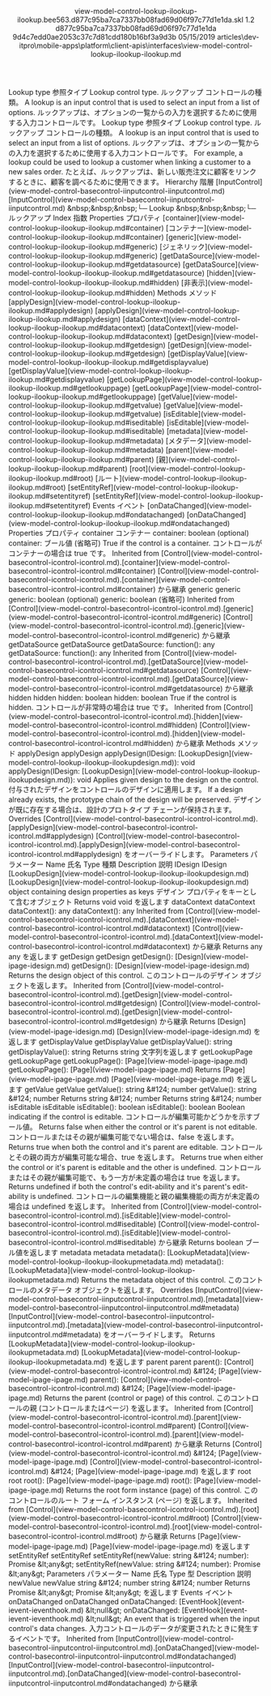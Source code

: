 <?xml version="1.0" encoding="UTF-8"?>
<xliff xmlns:logoport="urn:logoport:xliffeditor:xliff-extras:1.0" xmlns:tilt="urn:logoport:xliffeditor:tilt-non-translatables:1.0" xmlns:xsi="http://www.w3.org/2001/XMLSchema-instance" xmlns="urn:oasis:names:tc:xliff:document:1.2" xmlns:xliffext="urn:microsoft:content:schema:xliffextensions" version="1.2" xsi:schemaLocation="urn:oasis:names:tc:xliff:document:1.2 xliff-core-1.2-transitional.xsd">
  <file datatype="xml" source-language="en-US" original="view-model-control-lookup-ilookup-ilookup.md" target-language="ja-JP">
    <header>
      <tool tool-company="Microsoft" tool-version="1.0-7889195" tool-name="mdxliff" tool-id="mdxliff"/>
      <xliffext:skl_file_name>view-model-control-lookup-ilookup-ilookup.bee563.d877c95ba7ca7337bb08fad69d06f97c77d1e1da.skl</xliffext:skl_file_name>
      <xliffext:version>1.2</xliffext:version>
      <xliffext:ms.openlocfilehash>d877c95ba7ca7337bb08fad69d06f97c77d1e1da</xliffext:ms.openlocfilehash>
      <xliffext:ms.sourcegitcommit>9d4c7edd0ae2053c37c7d81cdd180b16bf3a9d3b</xliffext:ms.sourcegitcommit>
      <xliffext:ms.lasthandoff>05/15/2019</xliffext:ms.lasthandoff>
      <xliffext:ms.openlocfilepath>articles\dev-itpro\mobile-apps\platform\client-apis\interfaces\view-model-control-lookup-ilookup-ilookup.md</xliffext:ms.openlocfilepath>
    </header>
    <body>
      <group extype="content" id="content">
        <trans-unit xml:space="preserve" translate="yes" id="101" restype="x-metadata">
          <source>Lookup type</source>
        <target logoport:matchpercent="101" state="translated" state-qualifier="leveraged-tm">参照タイプ</target></trans-unit>
        <trans-unit xml:space="preserve" translate="yes" id="102" restype="x-metadata">
          <source>Lookup control type.</source>
        <target logoport:matchpercent="101" state="translated" state-qualifier="leveraged-tm">ルックアップ コントロールの種類。</target></trans-unit>
        <trans-unit xml:space="preserve" translate="yes" id="103" restype="x-metadata">
          <source>A lookup is an input control that is used to select an input from a list of options.</source>
        <target logoport:matchpercent="101" state="translated" state-qualifier="leveraged-tm">ルックアップは、オプションの一覧からの入力を選択するために使用する入力コントロールです。</target></trans-unit>
        <trans-unit xml:space="preserve" translate="yes" id="104">
          <source>Lookup type</source>
        <target logoport:matchpercent="101" state="translated" state-qualifier="leveraged-tm">参照タイプ</target></trans-unit>
        <trans-unit xml:space="preserve" translate="yes" id="105">
          <source>Lookup control type.</source>
        <target logoport:matchpercent="101" state="translated" state-qualifier="leveraged-tm">ルックアップ コントロールの種類。</target></trans-unit>
        <trans-unit xml:space="preserve" translate="yes" id="106">
          <source>A lookup is an input control that is used to select an input from a list of options.</source>
        <target logoport:matchpercent="101" state="translated" state-qualifier="leveraged-tm">ルックアップは、オプションの一覧からの入力を選択するために使用する入力コントロールです。</target></trans-unit>
        <trans-unit xml:space="preserve" translate="yes" id="107">
          <source>For example, a lookup could be used to lookup a customer when linking a customer to a new sales order.</source>
        <target logoport:matchpercent="101" state="translated" state-qualifier="leveraged-tm">たとえば、ルックアップは、新しい販売注文に顧客をリンクするときに、顧客を調べるために使用できます。</target></trans-unit>
        <trans-unit xml:space="preserve" translate="yes" id="108">
          <source>Hierarchy</source>
        <target logoport:matchpercent="101" state="translated" state-qualifier="leveraged-tm">階層</target></trans-unit>
        <trans-unit xml:space="preserve" translate="yes" id="109">
          <source><bpt id="p1">[</bpt>InputControl<ept id="p1">](view-model-control-basecontrol-iinputcontrol-iinputcontrol.md)</ept></source>
        <target logoport:matchpercent="101" state="translated" state-qualifier="leveraged-tm"><bpt id="p1">[</bpt>InputControl<ept id="p1">](view-model-control-basecontrol-iinputcontrol-iinputcontrol.md)</ept></target></trans-unit>
        <trans-unit xml:space="preserve" translate="yes" id="110">
          <source><ph id="ph1">&amp;nbsp;</ph><ph id="ph2">&amp;nbsp;</ph><ph id="ph3">&amp;nbsp;</ph>└─ Lookup</source>
        <target logoport:matchpercent="101" state="translated" state-qualifier="leveraged-tm"><ph id="ph1">&amp;nbsp;</ph><ph id="ph2">&amp;nbsp;</ph><ph id="ph3">&amp;nbsp;</ph>└─ ルックアップ</target></trans-unit>
        <trans-unit xml:space="preserve" translate="yes" id="111">
          <source>Index</source>
        <target logoport:matchpercent="101" state="translated" state-qualifier="leveraged-tm">指数</target></trans-unit>
        <trans-unit xml:space="preserve" translate="yes" id="112">
          <source>Properties</source>
        <target logoport:matchpercent="101" state="translated" state-qualifier="leveraged-tm">プロパティ</target></trans-unit>
        <trans-unit xml:space="preserve" translate="yes" id="113">
          <source><bpt id="p1">[</bpt>container<ept id="p1">](view-model-control-lookup-ilookup-ilookup.md#container)</ept></source>
        <target logoport:matchpercent="101" state="translated" state-qualifier="leveraged-tm"><bpt id="p1">[</bpt>コンテナー<ept id="p1">](view-model-control-lookup-ilookup-ilookup.md#container)</ept></target></trans-unit>
        <trans-unit xml:space="preserve" translate="yes" id="114">
          <source><bpt id="p1">[</bpt>generic<ept id="p1">](view-model-control-lookup-ilookup-ilookup.md#generic)</ept></source>
        <target logoport:matchpercent="101" state="translated" state-qualifier="leveraged-tm"><bpt id="p1">[</bpt>ジェネリック<ept id="p1">](view-model-control-lookup-ilookup-ilookup.md#generic)</ept></target></trans-unit>
        <trans-unit xml:space="preserve" translate="yes" id="115">
          <source><bpt id="p1">[</bpt>getDataSource<ept id="p1">](view-model-control-lookup-ilookup-ilookup.md#getdatasource)</ept></source>
        <target logoport:matchpercent="101" state="translated" state-qualifier="leveraged-tm"><bpt id="p1">[</bpt>getDataSource<ept id="p1">](view-model-control-lookup-ilookup-ilookup.md#getdatasource)</ept></target></trans-unit>
        <trans-unit xml:space="preserve" translate="yes" id="116">
          <source><bpt id="p1">[</bpt>hidden<ept id="p1">](view-model-control-lookup-ilookup-ilookup.md#hidden)</ept></source>
        <target logoport:matchpercent="101" state="translated" state-qualifier="leveraged-tm"><bpt id="p1">[</bpt>非表示<ept id="p1">](view-model-control-lookup-ilookup-ilookup.md#hidden)</ept></target></trans-unit>
        <trans-unit xml:space="preserve" translate="yes" id="117">
          <source>Methods</source>
        <target logoport:matchpercent="101" state="translated" state-qualifier="leveraged-tm">メソッド</target></trans-unit>
        <trans-unit xml:space="preserve" translate="yes" id="118">
          <source><bpt id="p1">[</bpt>applyDesign<ept id="p1">](view-model-control-lookup-ilookup-ilookup.md#applydesign)</ept></source>
        <target logoport:matchpercent="101" state="translated" state-qualifier="leveraged-tm"><bpt id="p1">[</bpt>applyDesign<ept id="p1">](view-model-control-lookup-ilookup-ilookup.md#applydesign)</ept></target></trans-unit>
        <trans-unit xml:space="preserve" translate="yes" id="119">
          <source><bpt id="p1">[</bpt>dataContext<ept id="p1">](view-model-control-lookup-ilookup-ilookup.md#datacontext)</ept></source>
        <target logoport:matchpercent="101" state="translated" state-qualifier="leveraged-tm"><bpt id="p1">[</bpt>dataContext<ept id="p1">](view-model-control-lookup-ilookup-ilookup.md#datacontext)</ept></target></trans-unit>
        <trans-unit xml:space="preserve" translate="yes" id="120">
          <source><bpt id="p1">[</bpt>getDesign<ept id="p1">](view-model-control-lookup-ilookup-ilookup.md#getdesign)</ept></source>
        <target logoport:matchpercent="101" state="translated" state-qualifier="leveraged-tm"><bpt id="p1">[</bpt>getDesign<ept id="p1">](view-model-control-lookup-ilookup-ilookup.md#getdesign)</ept></target></trans-unit>
        <trans-unit xml:space="preserve" translate="yes" id="121">
          <source><bpt id="p1">[</bpt>getDisplayValue<ept id="p1">](view-model-control-lookup-ilookup-ilookup.md#getdisplayvalue)</ept></source>
        <target logoport:matchpercent="101" state="translated" state-qualifier="leveraged-tm"><bpt id="p1">[</bpt>getDisplayValue<ept id="p1">](view-model-control-lookup-ilookup-ilookup.md#getdisplayvalue)</ept></target></trans-unit>
        <trans-unit xml:space="preserve" translate="yes" id="122">
          <source><bpt id="p1">[</bpt>getLookupPage<ept id="p1">](view-model-control-lookup-ilookup-ilookup.md#getlookuppage)</ept></source>
        <target logoport:matchpercent="101" state="translated" state-qualifier="leveraged-tm"><bpt id="p1">[</bpt>getLookupPage<ept id="p1">](view-model-control-lookup-ilookup-ilookup.md#getlookuppage)</ept></target></trans-unit>
        <trans-unit xml:space="preserve" translate="yes" id="123">
          <source><bpt id="p1">[</bpt>getValue<ept id="p1">](view-model-control-lookup-ilookup-ilookup.md#getvalue)</ept></source>
        <target logoport:matchpercent="101" state="translated" state-qualifier="leveraged-tm"><bpt id="p1">[</bpt>getValue<ept id="p1">](view-model-control-lookup-ilookup-ilookup.md#getvalue)</ept></target></trans-unit>
        <trans-unit xml:space="preserve" translate="yes" id="124">
          <source><bpt id="p1">[</bpt>isEditable<ept id="p1">](view-model-control-lookup-ilookup-ilookup.md#iseditable)</ept></source>
        <target logoport:matchpercent="101" state="translated" state-qualifier="leveraged-tm"><bpt id="p1">[</bpt>isEditable<ept id="p1">](view-model-control-lookup-ilookup-ilookup.md#iseditable)</ept></target></trans-unit>
        <trans-unit xml:space="preserve" translate="yes" id="125">
          <source><bpt id="p1">[</bpt>metadata<ept id="p1">](view-model-control-lookup-ilookup-ilookup.md#metadata)</ept></source>
        <target logoport:matchpercent="101" state="translated" state-qualifier="leveraged-tm"><bpt id="p1">[</bpt>メタデータ<ept id="p1">](view-model-control-lookup-ilookup-ilookup.md#metadata)</ept></target></trans-unit>
        <trans-unit xml:space="preserve" translate="yes" id="126">
          <source><bpt id="p1">[</bpt>parent<ept id="p1">](view-model-control-lookup-ilookup-ilookup.md#parent)</ept></source>
        <target logoport:matchpercent="101" state="translated" state-qualifier="leveraged-tm"><bpt id="p1">[</bpt>親<ept id="p1">](view-model-control-lookup-ilookup-ilookup.md#parent)</ept></target></trans-unit>
        <trans-unit xml:space="preserve" translate="yes" id="127">
          <source><bpt id="p1">[</bpt>root<ept id="p1">](view-model-control-lookup-ilookup-ilookup.md#root)</ept></source>
        <target logoport:matchpercent="101" state="translated" state-qualifier="leveraged-tm"><bpt id="p1">[</bpt>ルート<ept id="p1">](view-model-control-lookup-ilookup-ilookup.md#root)</ept></target></trans-unit>
        <trans-unit xml:space="preserve" translate="yes" id="128">
          <source><bpt id="p1">[</bpt>setEntityRef<ept id="p1">](view-model-control-lookup-ilookup-ilookup.md#setentityref)</ept></source>
        <target logoport:matchpercent="101" state="translated" state-qualifier="leveraged-tm"><bpt id="p1">[</bpt>setEntityRef<ept id="p1">](view-model-control-lookup-ilookup-ilookup.md#setentityref)</ept></target></trans-unit>
        <trans-unit xml:space="preserve" translate="yes" id="129">
          <source>Events</source>
        <target logoport:matchpercent="101" state="translated" state-qualifier="leveraged-tm">イベント</target></trans-unit>
        <trans-unit xml:space="preserve" translate="yes" id="130">
          <source><bpt id="p1">[</bpt>onDataChanged<ept id="p1">](view-model-control-lookup-ilookup-ilookup.md#ondatachanged)</ept></source>
        <target logoport:matchpercent="101" state="translated" state-qualifier="leveraged-tm"><bpt id="p1">[</bpt>onDataChanged<ept id="p1">](view-model-control-lookup-ilookup-ilookup.md#ondatachanged)</ept></target></trans-unit>
        <trans-unit xml:space="preserve" translate="yes" id="131">
          <source>Properties</source>
        <target logoport:matchpercent="101" state="translated" state-qualifier="leveraged-tm">プロパティ</target></trans-unit>
        <trans-unit xml:space="preserve" translate="yes" id="132">
          <source>container</source>
        <target logoport:matchpercent="101" state="translated" state-qualifier="leveraged-tm">コンテナー</target></trans-unit>
        <trans-unit xml:space="preserve" translate="yes" id="133">
          <source>container: boolean (optional)</source>
        <target logoport:matchpercent="101" state="translated" state-qualifier="leveraged-tm">container: ブール値 (省略可)</target></trans-unit>
        <trans-unit xml:space="preserve" translate="yes" id="134">
          <source>True if the control is a container.</source>
        <target logoport:matchpercent="101" state="translated" state-qualifier="leveraged-tm">コントロールがコンテナーの場合は true です。</target></trans-unit>
        <trans-unit xml:space="preserve" translate="yes" id="135">
          <source>Inherited from <bpt id="p1">[</bpt>Control<ept id="p1">](view-model-control-basecontrol-icontrol-icontrol.md)</ept>.<bpt id="p2">[</bpt>container<ept id="p2">](view-model-control-basecontrol-icontrol-icontrol.md#container)</ept></source>
        <target logoport:matchpercent="101" state="translated" state-qualifier="leveraged-tm"><bpt id="p1">[</bpt>Control<ept id="p1">](view-model-control-basecontrol-icontrol-icontrol.md)</ept>.<bpt id="p2">[</bpt>container<ept id="p2">](view-model-control-basecontrol-icontrol-icontrol.md#container)</ept> から継承</target></trans-unit>
        <trans-unit xml:space="preserve" translate="yes" id="136">
          <source>generic</source>
        <target logoport:matchpercent="101" state="translated" state-qualifier="leveraged-tm">generic</target></trans-unit>
        <trans-unit xml:space="preserve" translate="yes" id="137">
          <source>generic: boolean (optional)</source>
        <target logoport:matchpercent="101" state="translated" state-qualifier="leveraged-tm">generic: boolean (省略可)</target></trans-unit>
        <trans-unit xml:space="preserve" translate="yes" id="138">
          <source>Inherited from <bpt id="p1">[</bpt>Control<ept id="p1">](view-model-control-basecontrol-icontrol-icontrol.md)</ept>.<bpt id="p2">[</bpt>generic<ept id="p2">](view-model-control-basecontrol-icontrol-icontrol.md#generic)</ept></source>
        <target logoport:matchpercent="101" state="translated" state-qualifier="leveraged-tm"><bpt id="p1">[</bpt>Control<ept id="p1">](view-model-control-basecontrol-icontrol-icontrol.md)</ept>.<bpt id="p2">[</bpt>generic<ept id="p2">](view-model-control-basecontrol-icontrol-icontrol.md#generic)</ept> から継承</target></trans-unit>
        <trans-unit xml:space="preserve" translate="yes" id="139">
          <source>getDataSource</source>
        <target logoport:matchpercent="101" state="translated" state-qualifier="leveraged-tm">getDataSource</target></trans-unit>
        <trans-unit xml:space="preserve" translate="yes" id="140">
          <source>getDataSource: function(): any</source>
        <target logoport:matchpercent="101" state="translated" state-qualifier="leveraged-tm">getDataSource: function(): any</target></trans-unit>
        <trans-unit xml:space="preserve" translate="yes" id="141">
          <source>Inherited from <bpt id="p1">[</bpt>Control<ept id="p1">](view-model-control-basecontrol-icontrol-icontrol.md)</ept>.<bpt id="p2">[</bpt>getDataSource<ept id="p2">](view-model-control-basecontrol-icontrol-icontrol.md#getdatasource)</ept></source>
        <target logoport:matchpercent="101" state="translated" state-qualifier="leveraged-tm"><bpt id="p1">[</bpt>Control<ept id="p1">](view-model-control-basecontrol-icontrol-icontrol.md)</ept>.<bpt id="p2">[</bpt>getDataSource<ept id="p2">](view-model-control-basecontrol-icontrol-icontrol.md#getdatasource)</ept> から継承</target></trans-unit>
        <trans-unit xml:space="preserve" translate="yes" id="142">
          <source>hidden</source>
        <target logoport:matchpercent="101" state="translated" state-qualifier="leveraged-tm">hidden</target></trans-unit>
        <trans-unit xml:space="preserve" translate="yes" id="143">
          <source>hidden: boolean</source>
        <target logoport:matchpercent="101" state="translated" state-qualifier="leveraged-tm">hidden: boolean</target></trans-unit>
        <trans-unit xml:space="preserve" translate="yes" id="144">
          <source>True if the control is hidden.</source>
        <target logoport:matchpercent="101" state="translated" state-qualifier="leveraged-tm">コントロールが非常時の場合は true です。</target></trans-unit>
        <trans-unit xml:space="preserve" translate="yes" id="145">
          <source>Inherited from <bpt id="p1">[</bpt>Control<ept id="p1">](view-model-control-basecontrol-icontrol-icontrol.md)</ept>.<bpt id="p2">[</bpt>hidden<ept id="p2">](view-model-control-basecontrol-icontrol-icontrol.md#hidden)</ept></source>
        <target logoport:matchpercent="101" state="translated" state-qualifier="leveraged-tm"><bpt id="p1">[</bpt>Control<ept id="p1">](view-model-control-basecontrol-icontrol-icontrol.md)</ept>.<bpt id="p2">[</bpt>hidden<ept id="p2">](view-model-control-basecontrol-icontrol-icontrol.md#hidden)</ept> から継承</target></trans-unit>
        <trans-unit xml:space="preserve" translate="yes" id="146">
          <source>Methods</source>
        <target logoport:matchpercent="101" state="translated" state-qualifier="leveraged-tm">メソッド</target></trans-unit>
        <trans-unit xml:space="preserve" translate="yes" id="147">
          <source>applyDesign</source>
        <target logoport:matchpercent="101" state="translated" state-qualifier="leveraged-tm">applyDesign</target></trans-unit>
        <trans-unit xml:space="preserve" translate="yes" id="148">
          <source>applyDesign(IDesign: <bpt id="p1">[</bpt>LookupDesign<ept id="p1">](view-model-control-lookup-ilookup-ilookupdesign.md)</ept>): void</source>
        <target logoport:matchpercent="101" state="translated" state-qualifier="leveraged-tm">applyDesign(IDesign: <bpt id="p1">[</bpt>LookupDesign<ept id="p1">](view-model-control-lookup-ilookup-ilookupdesign.md)</ept>): void</target></trans-unit>
        <trans-unit xml:space="preserve" translate="yes" id="149">
          <source>Applies given design to the design on the control.</source>
        <target logoport:matchpercent="101" state="translated" state-qualifier="leveraged-tm">付与されたデザインをコントロールのデザインに適用します。</target></trans-unit>
        <trans-unit xml:space="preserve" translate="yes" id="150">
          <source>If a design already exists, the prototype chain of the design will be preserved.</source>
        <target logoport:matchpercent="101" state="translated" state-qualifier="leveraged-tm">デザインが既に存在する場合は、設計のプロトタイプ チェーンが保持されます。</target></trans-unit>
        <trans-unit xml:space="preserve" translate="yes" id="151">
          <source>Overrides <bpt id="p1">[</bpt>Control<ept id="p1">](view-model-control-basecontrol-icontrol-icontrol.md)</ept>.<bpt id="p2">[</bpt>applyDesign<ept id="p2">](view-model-control-basecontrol-icontrol-icontrol.md#applydesign)</ept></source>
        <target logoport:matchpercent="101" state="translated" state-qualifier="leveraged-tm"><bpt id="p1">[</bpt>Control<ept id="p1">](view-model-control-basecontrol-icontrol-icontrol.md)</ept>.<bpt id="p2">[</bpt>applyDesign<ept id="p2">](view-model-control-basecontrol-icontrol-icontrol.md#applydesign)</ept> をオーバーライドします。</target></trans-unit>
        <trans-unit xml:space="preserve" translate="yes" id="152">
          <source>Parameters</source>
        <target logoport:matchpercent="101" state="translated" state-qualifier="leveraged-tm">パラメーター</target></trans-unit>
        <trans-unit xml:space="preserve" translate="yes" id="153">
          <source>Name</source>
        <target logoport:matchpercent="101" state="translated" state-qualifier="leveraged-tm">氏名</target></trans-unit>
        <trans-unit xml:space="preserve" translate="yes" id="154">
          <source>Type</source>
        <target logoport:matchpercent="101" state="translated" state-qualifier="leveraged-tm">種類</target></trans-unit>
        <trans-unit xml:space="preserve" translate="yes" id="155">
          <source>Description</source>
        <target logoport:matchpercent="101" state="translated" state-qualifier="leveraged-tm">説明</target></trans-unit>
        <trans-unit xml:space="preserve" translate="yes" id="156">
          <source>IDesign</source>
        <target logoport:matchpercent="101" state="translated" state-qualifier="leveraged-tm">IDesign</target></trans-unit>
        <trans-unit xml:space="preserve" translate="yes" id="157">
          <source><bpt id="p1">[</bpt>LookupDesign<ept id="p1">](view-model-control-lookup-ilookup-ilookupdesign.md)</ept></source>
        <target logoport:matchpercent="101" state="translated" state-qualifier="leveraged-tm"><bpt id="p1">[</bpt>LookupDesign<ept id="p1">](view-model-control-lookup-ilookup-ilookupdesign.md)</ept></target></trans-unit>
        <trans-unit xml:space="preserve" translate="yes" id="158">
          <source>object containing design properties as keys</source>
        <target logoport:matchpercent="101" state="translated" state-qualifier="leveraged-tm">デザイン プロパティをキーとして含むオブジェクト</target></trans-unit>
        <trans-unit xml:space="preserve" translate="yes" id="159">
          <source>Returns void</source>
        <target logoport:matchpercent="101" state="translated" state-qualifier="leveraged-tm">void を返します</target></trans-unit>
        <trans-unit xml:space="preserve" translate="yes" id="160">
          <source>dataContext</source>
        <target logoport:matchpercent="101" state="translated" state-qualifier="leveraged-tm">dataContext</target></trans-unit>
        <trans-unit xml:space="preserve" translate="yes" id="161">
          <source>dataContext(): any</source>
        <target logoport:matchpercent="101" state="translated" state-qualifier="leveraged-tm">dataContext(): any</target></trans-unit>
        <trans-unit xml:space="preserve" translate="yes" id="162">
          <source>Inherited from <bpt id="p1">[</bpt>Control<ept id="p1">](view-model-control-basecontrol-icontrol-icontrol.md)</ept>.<bpt id="p2">[</bpt>dataContext<ept id="p2">](view-model-control-basecontrol-icontrol-icontrol.md#datacontext)</ept></source>
        <target logoport:matchpercent="101" state="translated" state-qualifier="leveraged-tm"><bpt id="p1">[</bpt>Control<ept id="p1">](view-model-control-basecontrol-icontrol-icontrol.md)</ept>.<bpt id="p2">[</bpt>dataContext<ept id="p2">](view-model-control-basecontrol-icontrol-icontrol.md#datacontext)</ept> から継承</target></trans-unit>
        <trans-unit xml:space="preserve" translate="yes" id="163">
          <source>Returns any</source>
        <target logoport:matchpercent="101" state="translated" state-qualifier="leveraged-tm">any を返します</target></trans-unit>
        <trans-unit xml:space="preserve" translate="yes" id="164">
          <source>getDesign</source>
        <target logoport:matchpercent="101" state="translated" state-qualifier="leveraged-tm">getDesign</target></trans-unit>
        <trans-unit xml:space="preserve" translate="yes" id="165">
          <source>getDesign(): <bpt id="p1">[</bpt>Design<ept id="p1">](view-model-ipage-idesign.md)</ept></source>
        <target logoport:matchpercent="101" state="translated" state-qualifier="leveraged-tm">getDesign(): <bpt id="p1">[</bpt>Design<ept id="p1">](view-model-ipage-idesign.md)</ept></target></trans-unit>
        <trans-unit xml:space="preserve" translate="yes" id="166">
          <source>Returns the design object of this control.</source>
        <target logoport:matchpercent="101" state="translated" state-qualifier="leveraged-tm">このコントロールのデザイン オブジェクトを返します。</target></trans-unit>
        <trans-unit xml:space="preserve" translate="yes" id="167">
          <source>Inherited from <bpt id="p1">[</bpt>Control<ept id="p1">](view-model-control-basecontrol-icontrol-icontrol.md)</ept>.<bpt id="p2">[</bpt>getDesign<ept id="p2">](view-model-control-basecontrol-icontrol-icontrol.md#getdesign)</ept></source>
        <target logoport:matchpercent="101" state="translated" state-qualifier="leveraged-tm"><bpt id="p1">[</bpt>Control<ept id="p1">](view-model-control-basecontrol-icontrol-icontrol.md)</ept>.<bpt id="p2">[</bpt>getDesign<ept id="p2">](view-model-control-basecontrol-icontrol-icontrol.md#getdesign)</ept> から継承</target></trans-unit>
        <trans-unit xml:space="preserve" translate="yes" id="168">
          <source>Returns <bpt id="p1">[</bpt>Design<ept id="p1">](view-model-ipage-idesign.md)</ept></source>
        <target logoport:matchpercent="101" state="translated" state-qualifier="leveraged-tm"><bpt id="p1">[</bpt>Design<ept id="p1">](view-model-ipage-idesign.md)</ept> を返します</target></trans-unit>
        <trans-unit xml:space="preserve" translate="yes" id="169">
          <source>getDisplayValue</source>
        <target logoport:matchpercent="101" state="translated" state-qualifier="leveraged-tm">getDisplayValue</target></trans-unit>
        <trans-unit xml:space="preserve" translate="yes" id="170">
          <source>getDisplayValue(): string</source>
        <target logoport:matchpercent="101" state="translated" state-qualifier="leveraged-tm">getDisplayValue(): string</target></trans-unit>
        <trans-unit xml:space="preserve" translate="yes" id="171">
          <source>Returns string</source>
        <target logoport:matchpercent="101" state="translated" state-qualifier="leveraged-tm">文字列を返します</target></trans-unit>
        <trans-unit xml:space="preserve" translate="yes" id="172">
          <source>getLookupPage</source>
        <target logoport:matchpercent="101" state="translated" state-qualifier="leveraged-tm">getLookupPage</target></trans-unit>
        <trans-unit xml:space="preserve" translate="yes" id="173">
          <source>getLookupPage(): <bpt id="p1">[</bpt>Page<ept id="p1">](view-model-ipage-ipage.md)</ept></source>
        <target logoport:matchpercent="101" state="translated" state-qualifier="leveraged-tm">getLookupPage(): <bpt id="p1">[</bpt>Page<ept id="p1">](view-model-ipage-ipage.md)</ept></target></trans-unit>
        <trans-unit xml:space="preserve" translate="yes" id="174">
          <source>Returns <bpt id="p1">[</bpt>Page<ept id="p1">](view-model-ipage-ipage.md)</ept></source>
        <target logoport:matchpercent="101" state="translated" state-qualifier="leveraged-tm"><bpt id="p1">[</bpt>Page<ept id="p1">](view-model-ipage-ipage.md)</ept> を返します</target></trans-unit>
        <trans-unit xml:space="preserve" translate="yes" id="175">
          <source>getValue</source>
        <target logoport:matchpercent="101" state="translated" state-qualifier="leveraged-tm">getValue</target></trans-unit>
        <trans-unit xml:space="preserve" translate="yes" id="176">
          <source>getValue(): string &amp;#124; number</source>
        <target logoport:matchpercent="101" state="translated" state-qualifier="leveraged-tm">getValue(): string &amp;#124; number</target></trans-unit>
        <trans-unit xml:space="preserve" translate="yes" id="177">
          <source>Returns string &amp;#124; number</source>
        <target logoport:matchpercent="101" state="translated" state-qualifier="leveraged-tm">Returns string &amp;#124; number</target></trans-unit>
        <trans-unit xml:space="preserve" translate="yes" id="178">
          <source>isEditable</source>
        <target logoport:matchpercent="101" state="translated" state-qualifier="leveraged-tm">isEditable</target></trans-unit>
        <trans-unit xml:space="preserve" translate="yes" id="179">
          <source>isEditable(): boolean</source>
        <target logoport:matchpercent="101" state="translated" state-qualifier="leveraged-tm">isEditable(): boolean</target></trans-unit>
        <trans-unit xml:space="preserve" translate="yes" id="180">
          <source>Boolean indicating if the control is editable.</source>
        <target logoport:matchpercent="101" state="translated" state-qualifier="leveraged-tm">コントロールが編集可能かどうかを示すブール値。</target></trans-unit>
        <trans-unit xml:space="preserve" translate="yes" id="181">
          <source>Returns false when either the control or it's parent is not editable.</source>
        <target logoport:matchpercent="101" state="translated" state-qualifier="leveraged-tm">コントロールまたはその親が編集可能でない場合は、false を返します。</target></trans-unit>
        <trans-unit xml:space="preserve" translate="yes" id="182">
          <source>Returns true when both the control and it's parent are editable.</source>
        <target logoport:matchpercent="101" state="translated" state-qualifier="leveraged-tm">コントロールとその親の両方が編集可能な場合、true を返します。</target></trans-unit>
        <trans-unit xml:space="preserve" translate="yes" id="183">
          <source>Returns true when either the control or it's parent is editable and the other is undefined.</source>
        <target logoport:matchpercent="101" state="translated" state-qualifier="leveraged-tm">コントロールまたはその親が編集可能で、もう一方が未定義の場合は true を返します。</target></trans-unit>
        <trans-unit xml:space="preserve" translate="yes" id="184">
          <source>Returns undefined if both the control's edit-ability and it's parent's edit-ability is undefined.</source>
        <target logoport:matchpercent="101" state="translated" state-qualifier="leveraged-tm">コントロールの編集機能と親の編集機能の両方が未定義の場合は undefined を返します。</target></trans-unit>
        <trans-unit xml:space="preserve" translate="yes" id="185">
          <source>Inherited from <bpt id="p1">[</bpt>Control<ept id="p1">](view-model-control-basecontrol-icontrol-icontrol.md)</ept>.<bpt id="p2">[</bpt>isEditable<ept id="p2">](view-model-control-basecontrol-icontrol-icontrol.md#iseditable)</ept></source>
        <target logoport:matchpercent="101" state="translated" state-qualifier="leveraged-tm"><bpt id="p1">[</bpt>Control<ept id="p1">](view-model-control-basecontrol-icontrol-icontrol.md)</ept>.<bpt id="p2">[</bpt>isEditable<ept id="p2">](view-model-control-basecontrol-icontrol-icontrol.md#iseditable)</ept> から継承</target></trans-unit>
        <trans-unit xml:space="preserve" translate="yes" id="186">
          <source>Returns boolean</source>
        <target logoport:matchpercent="101" state="translated" state-qualifier="leveraged-tm">ブール値を返します</target></trans-unit>
        <trans-unit xml:space="preserve" translate="yes" id="187">
          <source>metadata</source>
        <target logoport:matchpercent="101" state="translated" state-qualifier="leveraged-tm">metadata</target></trans-unit>
        <trans-unit xml:space="preserve" translate="yes" id="188">
          <source>metadata(): <bpt id="p1">[</bpt>LookupMetadata<ept id="p1">](view-model-control-lookup-ilookup-ilookupmetadata.md)</ept></source>
        <target logoport:matchpercent="101" state="translated" state-qualifier="leveraged-tm">metadata(): <bpt id="p1">[</bpt>LookupMetadata<ept id="p1">](view-model-control-lookup-ilookup-ilookupmetadata.md)</ept></target></trans-unit>
        <trans-unit xml:space="preserve" translate="yes" id="189">
          <source>Returns the metadata object of this control.</source>
        <target logoport:matchpercent="101" state="translated" state-qualifier="leveraged-tm">このコントロールのメタデータ オブジェクトを返します。</target></trans-unit>
        <trans-unit xml:space="preserve" translate="yes" id="190">
          <source>Overrides <bpt id="p1">[</bpt>InputControl<ept id="p1">](view-model-control-basecontrol-iinputcontrol-iinputcontrol.md)</ept>.<bpt id="p2">[</bpt>metadata<ept id="p2">](view-model-control-basecontrol-iinputcontrol-iinputcontrol.md#metadata)</ept></source>
        <target logoport:matchpercent="101" state="translated" state-qualifier="leveraged-tm"><bpt id="p1">[</bpt>InputControl<ept id="p1">](view-model-control-basecontrol-iinputcontrol-iinputcontrol.md)</ept>.<bpt id="p2">[</bpt>metadata<ept id="p2">](view-model-control-basecontrol-iinputcontrol-iinputcontrol.md#metadata)</ept> をオーバーライドします。</target></trans-unit>
        <trans-unit xml:space="preserve" translate="yes" id="191">
          <source>Returns <bpt id="p1">[</bpt>LookupMetadata<ept id="p1">](view-model-control-lookup-ilookup-ilookupmetadata.md)</ept></source>
        <target logoport:matchpercent="101" state="translated" state-qualifier="leveraged-tm"><bpt id="p1">[</bpt>LookupMetadata<ept id="p1">](view-model-control-lookup-ilookup-ilookupmetadata.md)</ept> を返します</target></trans-unit>
        <trans-unit xml:space="preserve" translate="yes" id="192">
          <source>parent</source>
        <target logoport:matchpercent="101" state="translated" state-qualifier="leveraged-tm">parent</target></trans-unit>
        <trans-unit xml:space="preserve" translate="yes" id="193">
          <source>parent(): <bpt id="p1">[</bpt>Control<ept id="p1">](view-model-control-basecontrol-icontrol-icontrol.md)</ept> &amp;#124; <bpt id="p2">[</bpt>Page<ept id="p2">](view-model-ipage-ipage.md)</ept></source>
        <target logoport:matchpercent="101" state="translated" state-qualifier="leveraged-tm">parent(): <bpt id="p1">[</bpt>Control<ept id="p1">](view-model-control-basecontrol-icontrol-icontrol.md)</ept> &amp;#124; <bpt id="p2">[</bpt>Page<ept id="p2">](view-model-ipage-ipage.md)</ept></target></trans-unit>
        <trans-unit xml:space="preserve" translate="yes" id="194">
          <source>Returns the parent (control or page) of this control.</source>
        <target logoport:matchpercent="101" state="translated" state-qualifier="leveraged-tm">このコントロールの親 (コントロールまたはページ) を返します。</target></trans-unit>
        <trans-unit xml:space="preserve" translate="yes" id="195">
          <source>Inherited from <bpt id="p1">[</bpt>Control<ept id="p1">](view-model-control-basecontrol-icontrol-icontrol.md)</ept>.<bpt id="p2">[</bpt>parent<ept id="p2">](view-model-control-basecontrol-icontrol-icontrol.md#parent)</ept></source>
        <target logoport:matchpercent="101" state="translated" state-qualifier="leveraged-tm"><bpt id="p1">[</bpt>Control<ept id="p1">](view-model-control-basecontrol-icontrol-icontrol.md)</ept>.<bpt id="p2">[</bpt>parent<ept id="p2">](view-model-control-basecontrol-icontrol-icontrol.md#parent)</ept> から継承</target></trans-unit>
        <trans-unit xml:space="preserve" translate="yes" id="196">
          <source>Returns <bpt id="p1">[</bpt>Control<ept id="p1">](view-model-control-basecontrol-icontrol-icontrol.md)</ept> &amp;#124; <bpt id="p2">[</bpt>Page<ept id="p2">](view-model-ipage-ipage.md)</ept></source>
        <target logoport:matchpercent="101" state="translated" state-qualifier="leveraged-tm"><bpt id="p1">[</bpt>Control<ept id="p1">](view-model-control-basecontrol-icontrol-icontrol.md)</ept> &amp;#124; <bpt id="p2">[</bpt>Page<ept id="p2">](view-model-ipage-ipage.md)</ept> を返します</target></trans-unit>
        <trans-unit xml:space="preserve" translate="yes" id="197">
          <source>root</source>
        <target logoport:matchpercent="101" state="translated" state-qualifier="leveraged-tm">root</target></trans-unit>
        <trans-unit xml:space="preserve" translate="yes" id="198">
          <source>root(): <bpt id="p1">[</bpt>Page<ept id="p1">](view-model-ipage-ipage.md)</ept></source>
        <target logoport:matchpercent="101" state="translated" state-qualifier="leveraged-tm">root(): <bpt id="p1">[</bpt>Page<ept id="p1">](view-model-ipage-ipage.md)</ept></target></trans-unit>
        <trans-unit xml:space="preserve" translate="yes" id="199">
          <source>Returns the root form instance (page) of this control.</source>
        <target logoport:matchpercent="101" state="translated" state-qualifier="leveraged-tm">このコントロールのルート フォーム インスタンス (ページ) を返します。</target></trans-unit>
        <trans-unit xml:space="preserve" translate="yes" id="200">
          <source>Inherited from <bpt id="p1">[</bpt>Control<ept id="p1">](view-model-control-basecontrol-icontrol-icontrol.md)</ept>.<bpt id="p2">[</bpt>root<ept id="p2">](view-model-control-basecontrol-icontrol-icontrol.md#root)</ept></source>
        <target logoport:matchpercent="101" state="translated" state-qualifier="leveraged-tm"><bpt id="p1">[</bpt>Control<ept id="p1">](view-model-control-basecontrol-icontrol-icontrol.md)</ept>.<bpt id="p2">[</bpt>root<ept id="p2">](view-model-control-basecontrol-icontrol-icontrol.md#root)</ept> から継承</target></trans-unit>
        <trans-unit xml:space="preserve" translate="yes" id="201">
          <source>Returns <bpt id="p1">[</bpt>Page<ept id="p1">](view-model-ipage-ipage.md)</ept></source>
        <target logoport:matchpercent="101" state="translated" state-qualifier="leveraged-tm"><bpt id="p1">[</bpt>Page<ept id="p1">](view-model-ipage-ipage.md)</ept> を返します</target></trans-unit>
        <trans-unit xml:space="preserve" translate="yes" id="202">
          <source>setEntityRef</source>
        <target logoport:matchpercent="101" state="translated" state-qualifier="leveraged-tm">setEntityRef</target></trans-unit>
        <trans-unit xml:space="preserve" translate="yes" id="203">
          <source>setEntityRef(newValue: string &amp;#124; number): Promise <ph id="ph1">&amp;lt;</ph>any<ph id="ph2">&amp;gt;</ph></source>
        <target logoport:matchpercent="101" state="translated" state-qualifier="leveraged-tm">setEntityRef(newValue: string &amp;#124; number): Promise <ph id="ph1">&amp;lt;</ph>any<ph id="ph2">&amp;gt;</ph></target></trans-unit>
        <trans-unit xml:space="preserve" translate="yes" id="204">
          <source>Parameters</source>
        <target logoport:matchpercent="101" state="translated" state-qualifier="leveraged-tm">パラメーター</target></trans-unit>
        <trans-unit xml:space="preserve" translate="yes" id="205">
          <source>Name</source>
        <target logoport:matchpercent="101" state="translated" state-qualifier="leveraged-tm">氏名</target></trans-unit>
        <trans-unit xml:space="preserve" translate="yes" id="206">
          <source>Type</source>
        <target logoport:matchpercent="101" state="translated" state-qualifier="leveraged-tm">型</target></trans-unit>
        <trans-unit xml:space="preserve" translate="yes" id="207">
          <source>Description</source>
        <target logoport:matchpercent="101" state="translated" state-qualifier="leveraged-tm">説明</target></trans-unit>
        <trans-unit xml:space="preserve" translate="yes" id="208">
          <source>newValue</source>
        <target logoport:matchpercent="101" state="translated" state-qualifier="leveraged-tm">newValue</target></trans-unit>
        <trans-unit xml:space="preserve" translate="yes" id="209">
          <source>string &amp;#124; number</source>
        <target logoport:matchpercent="101" state="translated" state-qualifier="leveraged-tm">string &amp;#124; number</target></trans-unit>
        <trans-unit xml:space="preserve" translate="yes" id="210">
          <source>Returns Promise <ph id="ph1">&amp;lt;</ph>any<ph id="ph2">&amp;gt;</ph></source>
        <target logoport:matchpercent="101" state="translated" state-qualifier="leveraged-tm">Promise <ph id="ph1">&amp;lt;</ph>any<ph id="ph2">&amp;gt;</ph> を返します</target></trans-unit>
        <trans-unit xml:space="preserve" translate="yes" id="211">
          <source>Events</source>
        <target logoport:matchpercent="101" state="translated" state-qualifier="leveraged-tm">イベント</target></trans-unit>
        <trans-unit xml:space="preserve" translate="yes" id="212">
          <source>onDataChanged</source>
        <target logoport:matchpercent="101" state="translated" state-qualifier="leveraged-tm">onDataChanged</target></trans-unit>
        <trans-unit xml:space="preserve" translate="yes" id="213">
          <source>onDataChanged: <bpt id="p1">[</bpt>EventHook<ept id="p1">](event-ievent-ieventhook.md)</ept> <ph id="ph1">&amp;lt;</ph>null<ph id="ph2">&amp;gt;</ph></source>
        <target logoport:matchpercent="101" state="translated" state-qualifier="leveraged-tm">onDataChanged: <bpt id="p1">[</bpt>EventHook<ept id="p1">](event-ievent-ieventhook.md)</ept> <ph id="ph1">&amp;lt;</ph>null<ph id="ph2">&amp;gt;</ph></target></trans-unit>
        <trans-unit xml:space="preserve" translate="yes" id="214">
          <source>An event that is triggered when the input control's data changes.</source>
        <target logoport:matchpercent="101" state="translated" state-qualifier="leveraged-tm">入力コントロールのデータが変更されたときに発生するイベントです。</target></trans-unit>
        <trans-unit xml:space="preserve" translate="yes" id="215">
          <source>Inherited from <bpt id="p1">[</bpt>InputControl<ept id="p1">](view-model-control-basecontrol-iinputcontrol-iinputcontrol.md)</ept>.<bpt id="p2">[</bpt>onDataChanged<ept id="p2">](view-model-control-basecontrol-iinputcontrol-iinputcontrol.md#ondatachanged)</ept></source>
        <target logoport:matchpercent="101" state="translated" state-qualifier="leveraged-tm"><bpt id="p1">[</bpt>InputControl<ept id="p1">](view-model-control-basecontrol-iinputcontrol-iinputcontrol.md)</ept>.<bpt id="p2">[</bpt>onDataChanged<ept id="p2">](view-model-control-basecontrol-iinputcontrol-iinputcontrol.md#ondatachanged)</ept> から継承</target></trans-unit>
      </group>
    </body>
  </file>
</xliff>